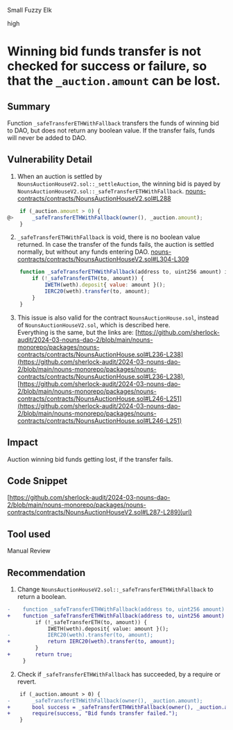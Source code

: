 Small Fuzzy Elk

high

# Winning bid funds transfer is not checked for success or failure, so that the `_auction.amount` can be lost.

## Summary

Function `_safeTransferETHWithFallback` transfers the funds of winning bid to DAO, but does not return any boolean value. If the transfer fails, funds will never be added to DAO.

## Vulnerability Detail

1. When an auction is settled by `NounsAuctionHouseV2.sol::_settleAuction`, the winning bid is payed by `NounsAuctionHouseV2.sol::_safeTransferETHWithFallback`.
[nouns-contracts/contracts/NounsAuctionHouseV2.sol#L288](https://github.com/sherlock-audit/2024-03-nouns-dao-2/blob/main/nouns-monorepo/packages/nouns-contracts/contracts/NounsAuctionHouseV2.sol#L288)
```javascript
    if (_auction.amount > 0) {
@>      _safeTransferETHWithFallback(owner(), _auction.amount);
    }
```

2. `_safeTransferETHWithFallback` is void, there is no boolean value returned. In case the transfer of the funds fails, the auction is settled normally, but without any funds entering DAO.
[nouns-contracts/contracts/NounsAuctionHouseV2.sol#L304-L309](https://github.com/sherlock-audit/2024-03-nouns-dao-2/blob/main/nouns-monorepo/packages/nouns-contracts/contracts/NounsAuctionHouseV2.sol#L304-L309)
```javascript
    function _safeTransferETHWithFallback(address to, uint256 amount) internal {
        if (!_safeTransferETH(to, amount)) {
            IWETH(weth).deposit{ value: amount }();
            IERC20(weth).transfer(to, amount);
        }
    }
```
3. This issue is also valid for the contract `NounsAuctionHouse.sol`, instead of `NounsAuctionHouseV2.sol`, which is described here.  
Everything is the same, but the links are:
[https://github.com/sherlock-audit/2024-03-nouns-dao-2/blob/main/nouns-monorepo/packages/nouns-contracts/contracts/NounsAuctionHouse.sol#L236-L238](https://github.com/sherlock-audit/2024-03-nouns-dao-2/blob/main/nouns-monorepo/packages/nouns-contracts/contracts/NounsAuctionHouse.sol#L236-L238),
[https://github.com/sherlock-audit/2024-03-nouns-dao-2/blob/main/nouns-monorepo/packages/nouns-contracts/contracts/NounsAuctionHouse.sol#L246-L251](https://github.com/sherlock-audit/2024-03-nouns-dao-2/blob/main/nouns-monorepo/packages/nouns-contracts/contracts/NounsAuctionHouse.sol#L246-L251)

## Impact

Auction winning bid funds getting lost, if the transfer fails.

## Code Snippet

[https://github.com/sherlock-audit/2024-03-nouns-dao-2/blob/main/nouns-monorepo/packages/nouns-contracts/contracts/NounsAuctionHouseV2.sol#L287-L289](url)

## Tool used

Manual Review

## Recommendation
1. Change `NounsAuctionHouseV2.sol::_safeTransferETHWithFallback` to return a boolean.
```diff
-    function _safeTransferETHWithFallback(address to, uint256 amount) internal {
+    function _safeTransferETHWithFallback(address to, uint256 amount) internal returns(bool) {
         if (!_safeTransferETH(to, amount)) {
             IWETH(weth).deposit{ value: amount }();
-            IERC20(weth).transfer(to, amount);
+            return IERC20(weth).transfer(to, amount);
         }
+        return true;
     }
```
2. Check if `_safeTransferETHWithFallback` has succeeded, by a require or revert.
```diff
    if (_auction.amount > 0) {
-       _safeTransferETHWithFallback(owner(), _auction.amount);
+       bool success = _safeTransferETHWithFallback(owner(), _auction.amount);
+       require(success, "Bid funds transfer failed.");
    }
```
